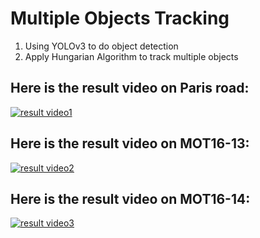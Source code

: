 # Multiple Objects Tracking

1. Using YOLOv3 to do object detection
2. Apply Hungarian Algorithm to track multiple objects



##  Here is the result video on Paris road:

[![result video1](http://img.youtube.com/vi/LXbzgruphMQ/0.jpg)](https://www.youtube.com/watch?v=LXbzgruphMQ "Object Tracking1")


##  Here is the result video on MOT16-13:
[![result video2](http://img.youtube.com/vi/vyP6e4dfnbI/0.jpg)](https://www.youtube.com/watch?v=vyP6e4dfnbI "Object Tracking2")


##  Here is the result video on MOT16-14:
[![result video3](http://img.youtube.com/vi/-ydTKItf1gc/0.jpg)](https://www.youtube.com/watch?v=-ydTKItf1gc "Object Tracking3")